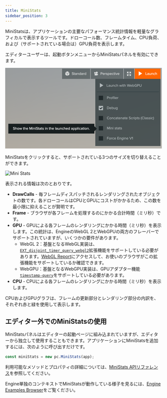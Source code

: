 ```yaml
---
title: MiniStats
sidebar_position: 3
---
```


MiniStatsは、アプリケーションの主要なパフォーマンス統計情報を軽量なグラフィカルで表示するツールです。ドローコール数、フレームタイム、CPU負荷、および（サポートされている場合は）GPU負荷を表示します。

エディターユーザーは、起動ボタンメニューからMiniStatsパネルを有効にできます。

<img loading="lazy" alt="Launch Menu" width="600" src="/img/user-manual/optimization/mini-stats/launch-menu-mini-stats.png" />

MiniStatsをクリックすると、サポートされている3つのサイズを切り替えることができます。

<img loading="lazy" alt="Mini Stats" width="411" src="/img/user-manual/optimization/mini-stats/mini-stats.gif" />

表示される情報は次のとおりです。

* **DrawCalls** - 毎フレームディスパッチされるレンダリングされたオブジェクトの数です。各ドローコールはCPUとGPUにコストがかかるため、この数を最小限に抑えることが賢明です。
* **Frame** - ブラウザが各フレームを処理するのにかかる合計時間（ミリ秒）です。
* **GPU** - GPUによる各フレームのレンダリングにかかる時間（ミリ秒）を表示します。この統計は、EngineのWebGL 2とWebGPUの両方のフレーバーでサポートされていますが、いくつかの要件があります。
  * WebGL 2：基盤となるWebGL実装は、[`EXT_disjoint_timer_query_webgl2`](https://web3dsurvey.com/webgl2/extensions/EXT_disjoint_timer_query_webgl2)拡張機能をサポートしている必要があります。[WebGL Report](https://webglreport.com/?v=2)にアクセスして、お使いのブラウザがこの拡張機能をサポートしているか確認できます。
  * WebGPU：基盤となるWebGPU実装は、GPUアダプター機能[`timestamp-query`](https://web3dsurvey.com/webgpu/features/timestamp-query)をサポートしている必要があります。
* **CPU** - CPUによる各フレームのレンダリングにかかる時間（ミリ秒）を表示します。

CPUおよびGPUグラフは、フレームの更新部分とレンダリング部分の内訳を、それぞれ赤と緑を使用して表示します。

## エディター外でのMiniStatsの使用

MiniStatsパネルはエディターの起動ページに組み込まれていますが、エディターから独立して使用することもできます。アプリケーションにMiniStatsを追加するには、次のように呼び出すだけです。

```javascript
const miniStats = new pc.MiniStats(app);
```

利用可能なメソッドとプロパティの詳細については、[MiniStats APIリファレンス](https://api.playcanvas.com/engine/classes/MiniStats.html)を参照してください。

Engine単独のコンテキストでMiniStatsが動作している様子を見るには、[Engine Examples Browser](https://playcanvas.github.io/)をご覧ください。
